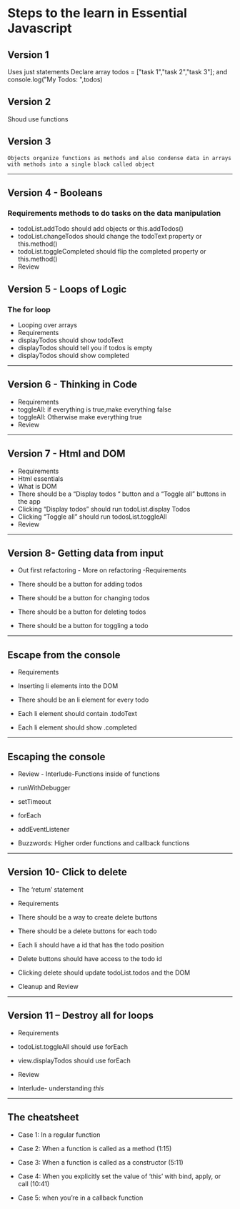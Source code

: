 # Steps to the learn in Essential Javascript
## Version 1
Uses just statements
Declare array todos = ["task 1","task 2","task 3"]; and console.log("My Todos: ",todos)
## Version 2 
Shoud use functions 
## Version 3
	Objects organize functions as methods and also condense data in arrays with methods into a single block called object
---
## Version 4 - Booleans
### Requirements methods to do tasks on the data manipulation
* todoList.addTodo should add objects or this.addTodos()
* todoList.changeTodos should change the todoText property or this.method()
* todoList.toggleCompleted should flip the completed property or this.method()
* Review

## Version 5 - Loops of Logic
### The for loop
*	Looping over arrays
*	Requirements
*	displayTodos should show todoText
*	displayTodos should tell you if todos is empty
*	displayTodos should show completed 
---
## Version 6 - Thinking in Code
*	Requirements
*	toggleAll: if everything is true,make everything false
*	toggleAll: Otherwise make everything true
*	Review
---
## Version 7 - Html and DOM
*	Requirements
*	Html essentials
*	What is DOM
*	There should be a “Display todos “ button and a “Toggle all” buttons in the app
*	Clicking “Display todos” should run todoList.display Todos
*	Clicking “Toggle all” should run todosList.toggleAll
*	Review
---
## Version 8- Getting data from input 

* Out first refactoring - More on refactoring -Requirements 

* There should be a button for adding todos 

* There should be a button for changing todos 

* There should be a button for deleting todos 

* There should be a button for toggling a todo 
---
## Escape from the console 

* Requirements 

* Inserting li elements into the DOM 

* There should be an li element for every todo 

* Each li element should contain .todoText 

* Each li element should show .completed 
---
## Escaping the console 

* Review - Interlude-Functions inside of functions 

* runWithDebugger 

* setTimeout 

* forEach 

* addEventListener 

* Buzzwords: Higher order functions and callback functions 
---
## Version 10- Click to delete 

* The ‘return’ statement 

* Requirements 

* There should be a way to create delete buttons 

* There should be a delete buttons for each todo 

* Each li should have a id that has the todo position 

* Delete buttons should have access to the todo id 

* Clicking delete should update todoList.todos and the DOM 

* Cleanup and Review 
---
## Version 11 – Destroy all for loops 

* Requirements 

* todoList.toggleAll should use forEach 

* view.displayTodos should use forEach 

* Review 

* Interlude- understanding *this* 
---
## The cheatsheet 

* Case 1: In a regular function 

* Case 2: When a function is called as a method (1:15) 

* Case 3: When a function is called as a constructor (5:11) 

* Case 4: When you explicitly set the value of  ‘this’ with bind, apply, or call (10:41) 

* Case 5: when you’re in a callback function 
